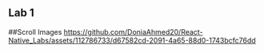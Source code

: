 ## Lab 1
##Scroll Images
https://github.com/DoniaAhmed20/React-Native_Labs/assets/112786733/d67582cd-2091-4a65-88d0-1743bcfc76dd
